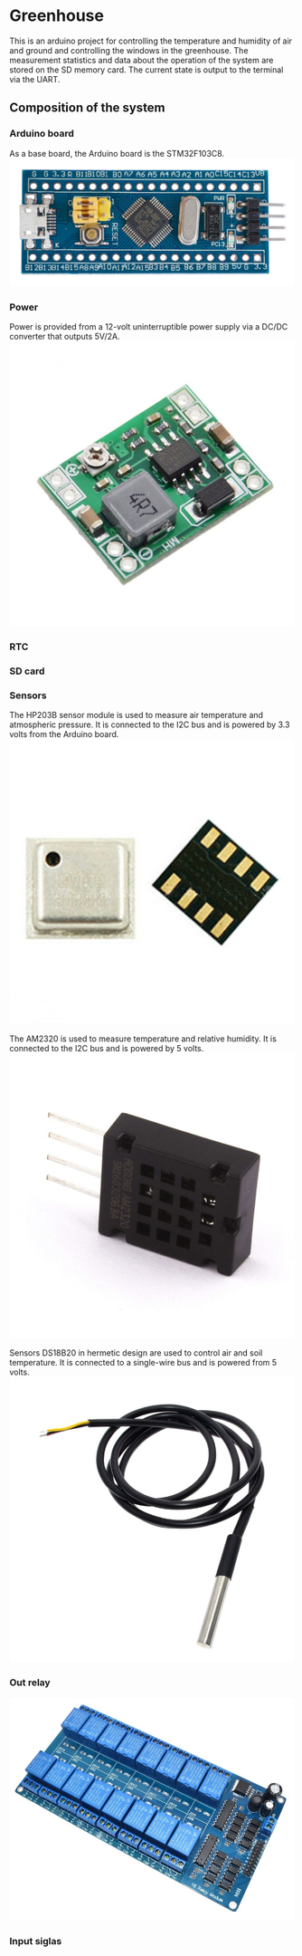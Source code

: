 # Greenhouse
This is an arduino project for controlling the temperature and humidity of air and ground and controlling the windows in the greenhouse. The measurement statistics and data about the operation of the system are stored on the SD memory card. The current state is output to the terminal via the UART.
## Сomposition of the system
### Arduino board
As a base board, the Arduino board is the STM32F103C8.
![arduino_stm32](https://github.com/EngDial/Greenhouse/blob/master/img/arduino_stm32.jpg)

### Power
Power is provided from a 12-volt uninterruptible power supply via a DC/DC converter that outputs 5V/2A.
![arduino_stm32](https://github.com/EngDial/Greenhouse/blob/master/img/dc_dc.jpg)

### RTC

### SD card

### Sensors
The HP203B sensor module is used to measure air temperature and atmospheric pressure. It is connected to the I2C bus and is powered by 3.3 volts from the Arduino board.
![HP203B](https://github.com/EngDial/Greenhouse/blob/master/img/HP203B.jpg)

The AM2320 is used to measure temperature and relative humidity. It is connected to the I2C bus and is powered by 5 volts.
![AM2320](https://github.com/EngDial/Greenhouse/blob/master/img/AM2320.jpg)

Sensors DS18B20 in hermetic design are used to control air and soil temperature. It is connected to a single-wire bus and is powered from 5 volts.
![DS18B20_H](https://github.com/EngDial/Greenhouse/blob/master/img/DS18B20_H.jpg)

### Out relay
![RELAY16_12V](https://github.com/EngDial/Greenhouse/blob/master/img/RELAY16_12V.jpg)

### Input siglas
